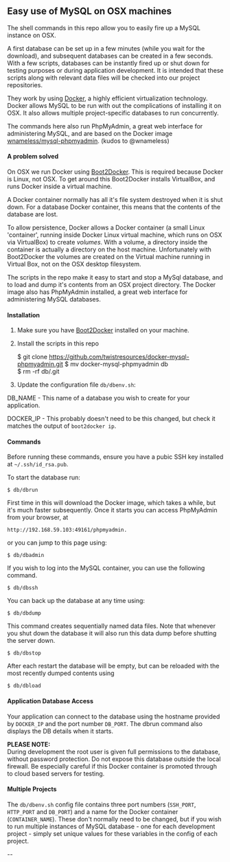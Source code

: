 ## Easy use of MySQL on OSX machines

The shell commands in this repo allow you to easily fire up a MySQL instance on OSX.

A first database can be set up in a few minutes (while you wait for the download), and subsequent databases can be created in a few seconds. With a few scripts, databases can be instantly fired up or shut down for testing purposes or during application development. It is intended that these scripts along with relevant data files will be checked into our project repositories.

They work by using [Docker](https://www.docker.com), a highly efficient virtualization technology. Docker allows MySQL to be run with out the complications of installing it on OSX. It also allows multiple project-specific databases to run concurrently.

The commands here also run PhpMyAdmin, a great web interface for administering MySQL, and are based on the Docker image [wnameless/mysql-phpmyadmin](https://registry.hub.docker.com/u/wnameless/mysql-phpmyadmin/). (kudos to @wnameless)



#### A problem solved
On OSX we run Docker using [Boot2Docker](https://github.com/boot2docker/boot2docker). This is required because Docker is Linux, not OSX. To get around this Boot2Docker installs VirtualBox, and runs Docker inside a virtual machine.

A Docker container normally has all it's file system destroyed when it is shut down. For a database Docker container, this means that the contents of the database are lost.

To allow persistence, Docker allows a Docker container (a small Linux 'container', running inside Docker Linux virtual machine, which runs on OSX via VirtualBox) to create _volumes_. With a volume, a directory inside the container is actually a directory on the host machine. Unfortunately with Boot2Docker the volumes are created on the Virtual machine running in Virtual Box, not on the OSX desktop filesystem.

The scripts in the repo make it easy to start and stop a MySql database, and to load and dump it's contents from an OSX project directory. The Docker image also has PhpMyAdmin installed, a great web interface for administering MySQL databases.


#### Installation

1. Make sure you have [Boot2Docker](http://docs.docker.com/installation/mac/) installed on your machine.

1. Install the scripts in this repo

    $ git clone https://github.com/twistresources/docker-mysql-phpmyadmin.git
    $ mv docker-mysql-phpmyadmin db  
    $ rm -rf db/.git

1. Update the configuration file `db/dbenv.sh`:

  DB_NAME - This name of a database you wish to create for your application.

  DOCKER_IP - This probably doesn't need to be this changed, but check it matches the output of `boot2docker ip`.


#### Commands
Before running these commands, ensure you have a pubic SSH key installed at `~/.ssh/id_rsa.pub`.

To start the database run:

    $ db/dbrun
    
First time in this will download the Docker image, which takes a while, but it's much faster subsequently. Once it starts you can access PhpMyAdmin from your browser, at

    http://192.168.59.103:49161/phpmyadmin.

or you can jump to this page using:

    $ db/dbadmin

If you wish to log into the MySQL container, you can use the following command.

    $ db/dbssh
    

You can back up the database at any time using:

    $ db/dbdump
    
This command creates sequentially named data files. Note that whenever you shut down the database it will also run this data dump before shutting the server down.

    $ db/dbstop
    
After each restart the database will be empty, but can be reloaded with the most recently dumped contents using

    $ db/dbload
    

#### Application Database Access

Your application can connect to the database using the hostname provided by `DOCKER_IP` and the port number `DB_PORT`. The dbrun command also displays the DB details when it starts.

**PLEASE NOTE:**  
During development the root user is given full permissions to the database, without password protection. Do not expose this database outside the local firewall. Be especially careful if this Docker container is promoted through to cloud based servers for testing.

#### Multiple Projects
The `db/dbenv.sh` config file contains three port numbers (`SSH_PORT`, `HTTP_PORT` and `DB_PORT`) and a name for the Docker container (`CONTAINER_NAME`). These don't normally need to be changed, but if you wish to run multiple instances of MySQL database - one for each development project - simply set unique values for these variables in the config of each project.

--
